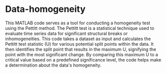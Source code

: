 # Data-homogeneity
This MATLAB code serves as a tool for conducting a homogeneity test using the Pettitt method.
The Pettitt test is a statistical technique used to evaluate time series data for significant structural breaks or inhomogeneities. This code takes a dataset as input and calculates the Pettitt test statistic (U) for various potential split points within the data. It then identifies the split point that results in the maximum U, signifying the point with the most significant change. By comparing this maximum U to a critical value based on a predefined significance level, the code helps make a determination about the data's homogeneity.
